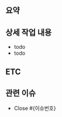 
## 요약
<!--수정/추가한 작업 내용을 설명해 주세요.-->

## 상세 작업 내용
- todo
- todo

## ETC
<!-- 기타사항 -->

## 관련 이슈
<!-- 아래 이슈 번호를 작성하면 해당 이슈가 Close 됩니다. -->
<!-- ex) Close #14 -->
- Close #{이슈번호}
